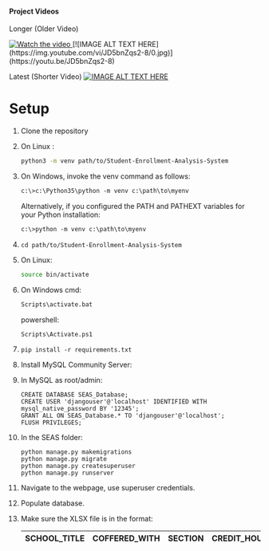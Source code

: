 #### Project Videos
Longer (Older Video)

<a href="http://www.youtube.com/watch?feature=player_embedded&v=JD5bnZqs2-8" target="_blank">
 <img src="https://img.youtube.com/vi/JD5bnZqs2-8/0.jpg" alt="Watch the video"/>
</a>
[![IMAGE ALT TEXT HERE](https://img.youtube.com/vi/JD5bnZqs2-8/0.jpg)](https://youtu.be/JD5bnZqs2-8)

Latest (Shorter Video)
[![IMAGE ALT TEXT HERE](https://img.youtube.com/vi/olExNtIXbC8/0.jpg)](https://youtu.be/olExNtIXbC8)

# Setup

1.  Clone the repository

1.  On Linux :
    ```bash
    python3 -m venv path/to/Student-Enrollment-Analysis-System
    ```
1.  On Windows, invoke the venv command as follows:
    ```ps
    c:\>c:\Python35\python -m venv c:\path\to\myenv
    ```
    Alternatively, if you configured the PATH and PATHEXT variables for your Python installation:
    ```ps
    c:\>python -m venv c:\path\to\myenv
    ```
1.  ```
    cd path/to/Student-Enrollment-Analysis-System
    ```
1.  On Linux:
    ```bash
    source bin/activate
    ```
1.  On Windows cmd:
    ```cmd
    Scripts\activate.bat
    ```
    powershell:
    ```ps
    Scripts\Activate.ps1
    ```
1.  ```
    pip install -r requirements.txt
    ```
1.  Install MySQL Community Server:
1.  In MySQL as root/admin:
    ```
    CREATE DATABASE SEAS_Database;
    CREATE USER 'djangouser'@'localhost' IDENTIFIED WITH mysql_native_password BY '12345';
    GRANT ALL ON SEAS_Database.* TO 'djangouser'@'localhost';
    FLUSH PRIVILEGES;
    ```
1.  In the SEAS folder:
    ```
    python manage.py makemigrations
    python manage.py migrate
    python manage.py createsuperuser
    python manage.py runserver
    ```
1.  Navigate to the webpage, use superuser credentials.
1.  Populate database.
1.  Make sure the XLSX file is in the format:

    |SCHOOL_TITLE|COFFERED_WITH|SECTION|CREDIT_HOUR|CAPACITY|ENROLLED|ROOM_ID|ROOM_CAPACITY|BLOCKED|COURSE_NAME|FACULTY_FULL_NAME|START_TIME|END_TIME|ST_MW|DEPARTMENT_ID|ClassSize|stuCr|Year|Semester|
    |-|-|-|-|-|-|-|-|-|-|-|-|-|-|-|-|-|-|-|


